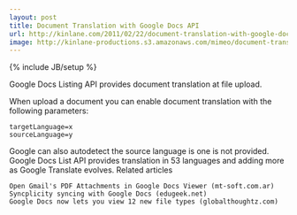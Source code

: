 ```yaml
---
layout: post
title: Document Translation with Google Docs API
url: http://kinlane.com/2011/02/22/document-translation-with-google-docs-api/
image: http://kinlane-productions.s3.amazonaws.com/mimeo/document-translation.jpg
---
```

{% include JB/setup %}
Google Docs Listing API provides document translation at file upload.

When upload a document you can enable document translation with the following parameters:

	targetLanguage=x
	sourceLanguage=y

Google can also autodetect the source language is one is not provided.
Google Docs List API provides translation in 53 languages and adding more as Google Translate evolves.
Related articles

	Open Gmail's PDF Attachments in Google Docs Viewer (mt-soft.com.ar)
	Syncplicity syncing with Google Docs (edugeek.net)
	Google Docs now lets you view 12 new file types (globalthoughtz.com)

